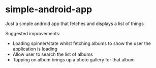 # simple-android-app
Just a simple android app that fetches and displays a list of things

Suggested improvements:
- Loading spinner/state whilst fetching albums to show the user the application is loading
- Allow user to search the list of albums
- Tapping on album brings up a photo gallery for that album

